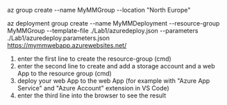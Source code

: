 az group create --name MyMMGroup --location "North Europe"

az deployment group create --name MyMMDeployment --resource-group MyMMGroup --template-file ./Lab1/azuredeploy.json --parameters ./Lab1/azuredeploy.parameters.json
https://mymmwebapp.azurewebsites.net/



1) enter the first line to create the resource-group (cmd)
2) enter the second line to create and add a storage account and a web App to the resource group (cmd)
3) deploy your web App to the web App (for example with "Azure App Service" and "Azure Account" extension in VS Code)
4) enter the third line into the browser to see the result
